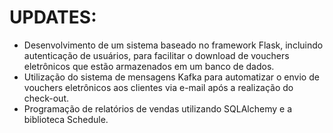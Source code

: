 # UPDATES:

- Desenvolvimento de um sistema baseado no framework Flask, incluindo autenticação de usuários, para facilitar o download de vouchers eletrônicos que estão armazenados em um banco de dados.
- Utilização do sistema de mensagens Kafka para automatizar o envio de vouchers eletrônicos aos clientes via e-mail após a realização do check-out.
- Programação de relatórios de vendas utilizando SQLAlchemy e a biblioteca Schedule.
 

